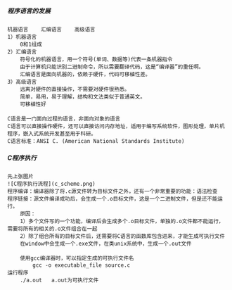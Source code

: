 ##### 程序语言的发展
	机器语言    汇编语言    高级语言
	1）机器语言 
		0和1组成
	2）汇编语言
		符号化的机器语言，用一个符号(单词、数据等)代表一条机器指令
		由于计算机只能识别二进制命令，所以需要翻译代码，这是“编译器”的重任啊。
		汇编语言是面向机器的，依赖于硬件，代码可移植性差。
	3）高级语言
		远离对硬件的直接操作，不需要对硬件很熟悉。
		简单，易用，易于理解，结构和文法类似于普通英文。
		可移植性好

	C语言是一门面向过程的语言，非面向对象的语言
	C语言可以直接操作硬件，还可以直接访问内存地址，适用于编写系统软件，图形处理，单片机程序，嵌入式系统开发甚至用于科研。
	C语言标准：ANSI C. (American National Standards Institute)

##### C程序执行
	先上张图片
	![C程序执行流程](c_scheme.png)
	程序编译：编译器除了将.c源文件转为目标文件之外，还有一个非常重要的功能：语法检查
	程序链接：源文件编译成功后，会生成一个.o目标文件，这是一个二进制文件，但是还不能运行。
		原因：
		1）多个文件写的一个功能，编译后会生成多个.o目标文件，单独的.o文件都不能运行，需要将所有的相关的.o文件组合在一起
		2）除了组合所有的目标文件后，还需要将C语言的函数库包含进来，才能生成可执行文件
		在window中会生成一个.exe文件，在类unix系统中，生成一个.out文件
	
		使用gcc编译器时，可以指定生成的可执行文件名
			gcc -o executable_file source.c
	运行程序
		./a.out   a.out为可执行文件